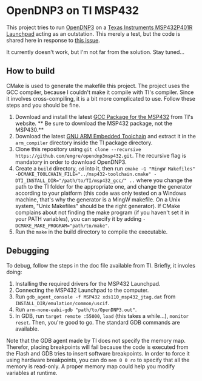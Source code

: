# OpenDNP3 on TI MSP432

This project tries to run [OpenDNP3](https://github.com/automatak/dnp3) on a [Texas Instruments MSP432P401R Launchpad](http://www.ti.com/tool/MSP-EXP432P401R) acting as an outstation. This merely a test, but the code is shared here in response to [this issue](https://github.com/automatak/dnp3/issues/189).

It currently doesn't work, but I'm not far from the solution. Stay tuned...

## How to build
CMake is used to generate the makefile this project. The project uses the GCC compiler, because I couldn't make it compile with TI's compiler. Since it involves cross-compiling, it is a bit more complicated to use. Follow these steps and you should be fine.

1. Download and install the latest [GCC Package for the MSP432](http://www.ti.com/tool/MSP430-GCC-OPENSOURCE) from TI's website. ** Be sure to download the MSP432 package, not the MSP430.**
2. Download the latest [GNU ARM Embedded Toolchain](https://launchpad.net/gcc-arm-embedded/+download) and extract it in the `arm_compiler` directory inside the TI package directory.
3. Clone this repository using `git clone --recursive https://github.com/emgre/opendnp3msp432.git`. The recursive flag is mandatory in order to download OpenDNP3.
4. Create a `build` directory, `cd` into it, then run `cmake -G "MingW Makefiles" -DCMAKE_TOOLCHAIN_FILE="../msp432-toolchain.cmake" -DTI_INSTALL_DIR="/path/to/TI/msp432_gcc/" ..` where you change the path to the TI folder for the appropriate one, and change the generator according to your platform (this code was only tested on a Windows machine, that's why the generator is a MingW makefile. On a Unix system, "Unix Makefiles" should be the right generator). If CMake complains about not finding the make program (if you haven't set it in your PATH variables), you can specify it by adding `-DCMAKE_MAKE_PROGRAM="path/to/make"`.
5. Run the `make` in the build directory to compile the executable.

## Debugging
To debug, follow the steps in the doc file available from TI. Briefly, it involes doing:
1. Installing the required drivers for the MSP432 Launchpad.
2. Connecting the MSP432 Launchpad to the computer.
3. Run `gdb_agent_console -f MSP432 xds110_msp432_jtag.dat` from `INSTALL_DIR/emulation/common/uscif`.
4. Run `arm-none-eabi-gdb "path/to/OpenDNP3.out"`.
5. In GDB, run `target remote :55000`, `load` (this takes a while...), `monitor reset`. Then, you're good to go. The standard GDB commands are available.

Note that the GDB agent made by TI does not specify the memory map. Therefor, placing breakpoints will fail because the code is executed from the Flash and GDB tries to insert software breakpoints. In order to force it using hardware breakpoints, you can do `mem 0 0 ro` to specify that all the memory is read-only. A proper memory map could help you modify variables at runtime.
